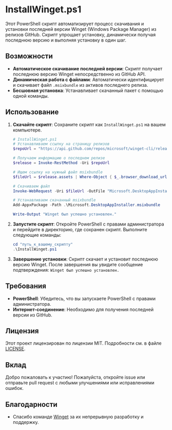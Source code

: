 # InstallWinget.ps1

Этот PowerShell скрипт автоматизирует процесс скачивания и установки последней версии Winget (Windows Package Manager) из релизов GitHub. Скрипт упрощает установку, динамически получая последнюю версию и выполняя установку в один шаг.

## Возможности

- **Автоматическое скачивание последней версии**: Скрипт получает последнюю версию Winget непосредственно из GitHub API.
- **Динамическая работа с файлами**: Автоматически идентифицирует и скачивает файл `.msixbundle` из активов последнего релиза.
- **Бесшовная установка**: Устанавливает скачанный пакет с помощью одной команды.

## Использование

1. **Скачайте скрипт**: Сохраните скрипт как `InstallWinget.ps1` на вашем компьютере.

    ```powershell
    # InstallWinget.ps1
    # Устанавливаем ссылку на страницу релизов
    $repoUrl = "https://api.github.com/repos/microsoft/winget-cli/releases/latest"

    # Получаем информацию о последнем релизе
    $release = Invoke-RestMethod -Uri $repoUrl

    # Ищем ссылку на нужный файл msixbundle
    $fileUrl = $release.assets | Where-Object { $_.browser_download_url -like "*.msixbundle" } | Select-Object -ExpandProperty browser_download_url

    # Скачиваем файл
    Invoke-WebRequest -Uri $fileUrl -OutFile "Microsoft.DesktopAppInstaller.msixbundle"

    # Устанавливаем скачанный msixbundle
    Add-AppxPackage -Path .\Microsoft.DesktopAppInstaller.msixbundle

    Write-Output "Winget был успешно установлен."
    ```

2. **Запустите скрипт**: Откройте PowerShell с правами администратора и перейдите в директорию, где сохранен скрипт. Выполните следующие команды:

    ```powershell
    cd "путь_к_вашему_скрипту"
    .\InstallWinget.ps1
    ```

3. **Завершение установки**: Скрипт скачает и установит последнюю версию Winget. После завершения вы увидите сообщение подтверждения: `Winget был успешно установлен.`

## Требования

- **PowerShell**: Убедитесь, что вы запускаете PowerShell с правами администратора.
- **Интернет-соединение**: Необходимо для получения последней версии из GitHub.

## Лицензия

Этот проект лицензирован по лицензии MIT. Подробности см. в файле [LICENSE](LICENSE).

## Вклад

Добро пожаловать к участию! Пожалуйста, откройте issue или отправьте pull request с любыми улучшениями или исправлениями ошибок.

## Благодарности

- Спасибо команде [Winget](https://github.com/microsoft/winget-cli) за их непрерывную разработку и поддержку.
